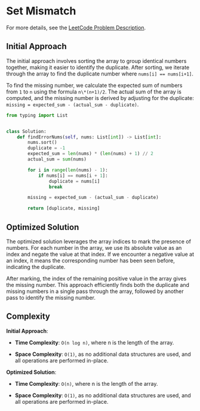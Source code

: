 # Set Mismatch

For more details, see the [LeetCode Problem Description](https://leetcode.com/problems/set-mismatch/description/).

## Initial Approach

The initial approach involves sorting the array to group identical numbers together, making it easier to identify the duplicate. After sorting, we iterate through the array to find the duplicate number where `nums[i] == nums[i+1]`.

To find the missing number, we calculate the expected sum of numbers from `1` to `n` using the formula `n\*(n+1)/2`. The actual sum of the array is computed, and the missing number is derived by adjusting for the duplicate: `missing = expected_sum - (actual_sum - duplicate)`.

```Python
from typing import List


class Solution:
    def findErrorNums(self, nums: List[int]) -> List[int]:
        nums.sort()
        duplicate = -1
        expected_sum = len(nums) * (len(nums) + 1) // 2
        actual_sum = sum(nums)

        for i in range(len(nums) - 1):
            if nums[i] == nums[i + 1]:
                duplicate = nums[i]
                break

        missing = expected_sum - (actual_sum - duplicate)

        return [duplicate, missing]

```

## Optimized Solution

The optimized solution leverages the array indices to mark the presence of numbers. For each number in the array, we use its absolute value as an index and negate the value at that index. If we encounter a negative value at an index, it means the corresponding number has been seen before, indicating the duplicate.

After marking, the index of the remaining positive value in the array gives the missing number. This approach efficiently finds both the duplicate and missing numbers in a single pass through the array, followed by another pass to identify the missing number.

## Complexity

**Initial Approach**:

- **Time Complexity**: `O(n log n)`, where n is the length of the array.

- **Space Complexity**: `O(1)`, as no additional data structures are used, and all operations are performed in-place.

**Optimized Solution**:

- **Time Complexity**: `O(n)`, where n is the length of the array.

- **Space Complexity**: `O(1)`, as no additional data structures are used, and all operations are performed in-place.
